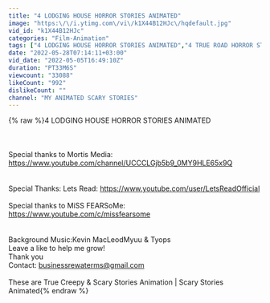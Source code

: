 ```yaml
---
title: "4 LODGING HOUSE HORROR STORIES ANIMATED"
image: "https:\/\/i.ytimg.com\/vi\/k1X44B12HJc\/hqdefault.jpg"
vid_id: "k1X44B12HJc"
categories: "Film-Animation"
tags: ["4 LODGING HOUSE HORROR STORIES ANIMATED","4 TRUE ROAD HORROR STORIES ANIMATED","animated horror stories"]
date: "2022-05-28T07:14:11+03:00"
vid_date: "2022-05-05T16:49:10Z"
duration: "PT33M6S"
viewcount: "33088"
likeCount: "992"
dislikeCount: ""
channel: "MY ANIMATED SCARY STORIES"
---
```

{% raw %}4 LODGING HOUSE HORROR STORIES ANIMATED<br /><br /><br /><br />Special thanks to Mortis Media: <a rel="nofollow" target="blank" href="https://www.youtube.com/channel/UCCCLGjb5b9_0MY9HLE65x9Q">https://www.youtube.com/channel/UCCCLGjb5b9_0MY9HLE65x9Q</a><br /><br /><br />Special Thanks: Lets Read: <a rel="nofollow" target="blank" href="https://www.youtube.com/user/LetsReadOfficial">https://www.youtube.com/user/LetsReadOfficial</a><br /><br />Special thanks to MiSS FEARSoMe: <a rel="nofollow" target="blank" href="https://www.youtube.com/c/missfearsome">https://www.youtube.com/c/missfearsome</a><br /><br /><br />Background Music:Kevin MacLeodMyuu &amp; Tyops<br />Leave a like to help me grow!<br />Thank you<br />Contact: businessrewaterms@gmail.com<br /><br />These are True Creepy &amp; Scary Stories Animation | Scary Stories Animated{% endraw %}
